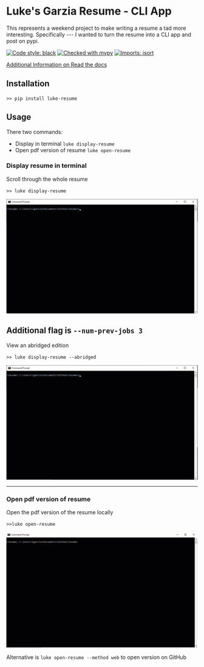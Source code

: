 # Luke's Garzia Resume - CLI App

This represents a weekend project to make writing a resume a tad more interesting.
Specifically --- I wanted to turn the resume into a CLI app and post on pypi.

[![Code style: black](https://img.shields.io/badge/code%20style-black-000000.svg)](https://github.com/psf/black)
[![Checked with mypy](http://www.mypy-lang.org/static/mypy_badge.svg)](http://mypy-lang.org/)
[![Imports: isort](https://img.shields.io/badge/%20imports-isort-%231674b1?style=flat&labelColor=ef8336)](https://pycqa.github.io/isort/)

[Additional Information on Read the docs](https://luke-resume.readthedocs.io/en/latest/)

## Installation

```shell
>> pip install luke-resume
```

## Usage

There two commands:

- Display in terminal `luke display-resume`
- Open pdf version of resume `luke open-resume`

### Display resume in terminal

Scroll through the whole resume

```shell
>> luke display-resume
```

![Display Resume Example](https://raw.githubusercontent.com/lgarzia/resume/main/docs/source/_static/luke_full_resume.gif)

## Additional flag is `--num-prev-jobs 3`

View an abridged edition

```shell
>> luke display-resume --abridged
```

![Display Abridged Resume](https://github.com/lgarzia/resume/raw/main/docs/source/_static/luke_display_abridged2.gif)

---

### Open pdf version of resume

Open the pdf version of the resume locally

```shell
>>luke open-resume
```

![Open PDF Resume](https://github.com/lgarzia/resume/raw/main/docs/source/_static/luke_open_resume.gif)

Alternative is `luke open-resume --method web` to open version on GitHub

